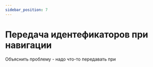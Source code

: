 ```yaml
---
sidebar_position: 7
---
```


# Передача идентефикаторов при навигации

Объяснить проблему - надо что-то передавать при 